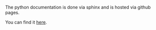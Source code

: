 The python documentation is done via sphinx and is hosted via github pages.

You can find it [here](www.project8.org/dripline).

